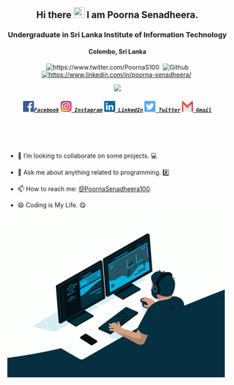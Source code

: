 <h2 align="center">Hi there <img src="https://media.giphy.com/media/hvRJCLFzcasrR4ia7z/giphy.gif" width="25px" height="25px"> I am Poorna Senadheera. 
<h3 align="center">Undergraduate in Sri Lanka Institute of Information Technology</h3>
<h4 align="center">Colombo, Sri Lanka</h4>

<p align="center"> 
	<img src="https://komarev.com/ghpvc/?username=PoornaSenadheera100" alt="https://www.twitter.com/PoornaS100" />
	<img src="https://img.shields.io/twitter/follow/PoornaS100?label=Follow" alt=""></a>
	<img src="https://img.shields.io/github/followers/PoornaSenadheera100?label=Follow&style=social" alt="Github" />
	<a href="https://www.linkedin.com/in/poorna-senadheera-672956245/">
	<img src="https://img.shields.io/badge/-Poorna_Senadheera-blue?style=flat-square&logo=Linkedin&logoColor=white&link=https://www.linkedin.com/in/poorna-senadheera/" alt="https://www.linkedin.com/in/poorna-senadheera/" /></a>
	<a href="https://PoornaSenadheera100.github.io">
	<img src="https://img.shields.io/github/stars/PoornaSenadheera100?affiliations=OWNER%2CCOLLABORATOR%2CORGANIZATION_MEMBER&style=social" alt="">
</p>
</h2>

<p align="center">
    <img src="https://readme-typing-svg.herokuapp.com?color=fff&width=480&height=65&lines=Hello+!;Welcome+To+My+GitHub+Profile+.+.+.;Learning+never+exhausts+the+mind.;+.+.+.&center=true"></a>  
</p>

<h5 align="center">
  <code><a href="https://www.facebook.com/profile.php?id=100010466346071" title="Facebook Profile"><img width="25px" height="25px"                                                                             src="https://github.com/PoornaSenadheera100/PoornaSenadheera100/blob/main/Images/facebook.png">Facebook</a></code>
  <code><a href="https://www.instagram.com/poorna_xd/" title="Instagram Profile"><img width="25px" height="25px" src="https://github.com/PoornaSenadheera100/PoornaSenadheera100/blob/main/Images/instagram.svg"> Instagram</a></code>
  <code><a href="https://www.linkedin.com/in/poorna-senadheera-672956245/" title="LinkedIn Profile"><img width="25px" height="25px" src="https://github.com/PoornaSenadheera100/PoornaSenadheera100/blob/main/Images/linkedin.svg"> LinkedIn</a></code>
  <code><a href="https://twitter.com/PoornaS100" title="Twitter Profile"><img width="25px" height="25px" src="https://github.com/PoornaSenadheera100/PoornaSenadheera100/blob/main/Images/twitter.png"> Twitter</a></code>
  <code><a href="mailto:poornasenadheera100@gmail.com; poornasenadheeraonline@gmail.com" title="Send Email"><img width="25px" height="25px" src="https://github.com/PoornaSenadheera100/PoornaSenadheera100/blob/main/Images/gmail.png"> Gmail</a></code>

</h5>
</br>
</br>
</br>

- 👯 I’m looking to collaborate on some projects. :computer:
- 💬 Ask me about anything related to programming. :hash:
- 📫 How to reach me: [@PoornaSenadheera100](mailto:poornasenadheera100@gmail.com)


- 😄 Coding is My Life. :yum:

![enter image description here](https://github.com/PoornaSenadheera100/PoornaSenadheera100/blob/main/Images/coding.gif)






<!--
**PoornaSenadheera100/PoornaSenadheera100** is a ✨ _special_ ✨ repository because its `README.md` (this file) appears on your GitHub profile.

Here are some ideas to get you started:

- 🔭 I’m currently working on ...
- 🌱 I’m currently learning ...
- 👯 I’m looking to collaborate on some projects.
- 🤔 I’m looking for help with ...
- 💬 Ask me about anything related to programming.
- 📫 How to reach me: ...
- 😄 Pronouns: ...
- ⚡ Fun fact: ...
-->
